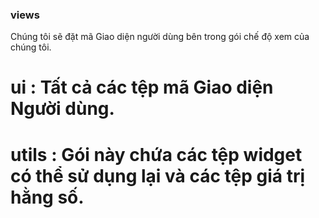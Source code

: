 ### views
Chúng tôi sẽ đặt mã Giao diện người dùng bên trong gói chế độ xem của chúng tôi.

# ui : Tất cả các tệp mã Giao diện Người dùng.
# utils : Gói này chứa các tệp widget có thể sử dụng lại và các tệp giá trị hằng số.